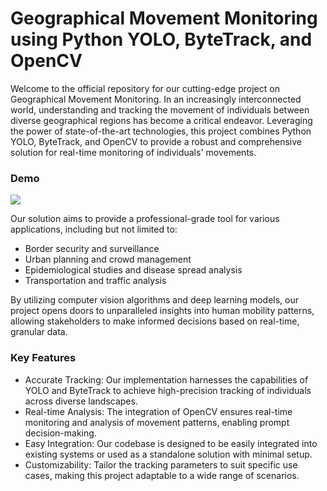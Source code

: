 # Geographical Movement Monitoring using Python YOLO, ByteTrack, and OpenCV

Welcome to the official repository for our cutting-edge project on Geographical Movement Monitoring. In an increasingly interconnected world, understanding and tracking the movement of individuals between diverse geographical regions has become a critical endeavor. Leveraging the power of state-of-the-art technologies, this project combines Python YOLO, ByteTrack, and OpenCV to provide a robust and comprehensive solution for real-time monitoring of individuals' movements.  

### **Demo**
  

![](https://github.com/luckyrabbit85/PeopleTracker/blob/dev/project_demo.gif)


Our solution aims to provide a professional-grade tool for various applications, including but not limited to:
  
+ Border security and surveillance
+ Urban planning and crowd management
+ Epidemiological studies and disease spread analysis
+ Transportation and traffic analysis

By utilizing computer vision algorithms and deep learning models, our project opens doors to unparalleled insights into human mobility patterns, allowing stakeholders to make informed decisions based on real-time, granular data.

### **Key Features**
+ Accurate Tracking: Our implementation harnesses the capabilities of YOLO and ByteTrack to achieve high-precision tracking of individuals across diverse landscapes.
+ Real-time Analysis: The integration of OpenCV ensures real-time monitoring and analysis of movement patterns, enabling prompt decision-making.
+ Easy Integration: Our codebase is designed to be easily integrated into existing systems or used as a standalone solution with minimal setup.
+ Customizability: Tailor the tracking parameters to suit specific use cases, making this project adaptable to a wide range of scenarios.
